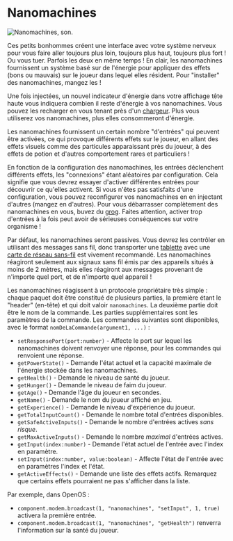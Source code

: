 # Nanomachines

![Nanomachines, son.](oredict:opencomputers:nanomachines)

Ces petits bonhommes créent une interface avec votre système nerveux pour vous faire aller toujours plus loin, toujours plus haut, toujours plus fort ! Ou vous tuer. Parfois les deux en même temps ! En clair, les nanomachines fournissent un système basé sur de l'énergie pour appliquer des effets (bons ou mauvais) sur le joueur dans lequel elles résident. Pour "installer" des nanomachines, mangez les !

Une fois injectées, un nouvel indicateur d'énergie dans votre affichage tête haute vous indiquera combien il reste d'énergie à vos nanomachines. Vous pouvez les recharger en vous tenant près d'un [chargeur](../block/charger.md). Plus vous utiliserez vos nanomachines, plus elles consommeront d'énergie.

Les nanomachines fournissent un certain nombre "d'entrées" qui peuvent être activées, ce qui provoque différents effets sur le joueur, en allant des effets visuels comme des particules apparaissant près du joueur, à des effets de potion et d'autres comportement rares et particuliers !

En fonction de la configuration des nanomachines, les entrées déclenchent différents effets, les "connexions" étant aléatoires par configuration. Cela signifie que vous devrez essayer d'activer différentes entrées pour découvrir ce qu'elles activent. Si vous n'êtes pas satisfaits d'une configuration, vous pouvez reconfigurer vos nanomachines en en injectant d'autres (mangez en d'autres). Pour vous débarrasser complètement des nanomachines en vous, buvez du [grog](acid.md). Faites attention, activer trop d'entrées à la fois peut avoir de sérieuses conséquences sur votre organisme !

Par défaut, les nanomachines seront passives. Vous devrez les contrôler en utilisant des messages sans fil, donc transporter une [tablette](tablet.md) avec une [carte de réseau sans-fil](wlanCard1.md) est vivement recommandé. Les nanomachines réagiront seulement aux signaux sans fil émis par des appareils situés à moins de 2 mètres, mais elles réagiront aux messages provenant de n'importe quel port, et de n'importe quel appareil !

Les nanomachines réagissent à un protocole propriétaire très simple : chaque paquet doit être constitué de plusieurs parties, la première étant le "header" (en-tête) et qui doit valoir `nanomachines`. La deuxième partie doit être le nom de la commande. Les parties supplémentaires sont les paramètres de la commande. Les commandes suivantes sont disponibles, avec le format `nomDeLaCommande(argument1, ...)` :

- `setResponsePort(port:number)` - Affecte le port sur lequel les nanomachines doivent renvoyer une réponse, pour les commandes qui renvoient une réponse.
- `getPowerState()` - Demande l'état actuel et la capacité maximale de l'énergie stockée dans les nanomachines.
- `getHealth()` - Demande le niveau de santé du joueur.
- `getHunger()` - Demande le niveau de faim du joueur.
- `getAge()` - Demande l'âge du joueur en secondes.
- `getName()` - Demande le nom du joueur affiché en jeu.
- `getExperience()` - Demande le niveau d'expérience du joueur.
- `getTotalInputCount()` - Demande le nombre total d'entrées disponibles.
- `getSafeActiveInputs()` - Demande le nombre d'entrées actives *sans risque*.
- `getMaxActiveInputs()` - Demande le nombre *maximal* d'entrées actives.
- `getInput(index:number)` - Demande l'état actuel de l'entrée avec l'index en paramètre.
- `setInput(index:number, value:boolean)` - Affecte l'état de l'entrée avec en paramètres l'index et l'état.
- `getActiveEffects()` - Demande une liste des effets actifs. Remarquez que certains effets pourraient ne pas s'afficher dans la liste.

Par exemple, dans OpenOS :
- `component.modem.broadcast(1, "nanomachines", "setInput", 1, true)` activera la première entrée.
- `component.modem.broadcast(1, "nanomachines", "getHealth")` renverra l'information sur la santé du joueur.